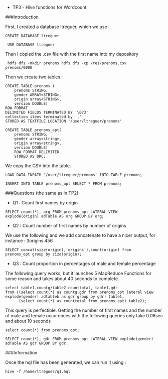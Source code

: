 * TP3 - Hive functions for Wordcount

###Introduction

First, I created a database ltreguer, which we use :

<code><pre>CREATE DATABASE ltreguer</pre></code>

<code><pre> USE DATABASE ltreguer</pre></code>

Then I copied the .csv file with the first name into my depository

<code><pre> 
hdfs dfs -mkdir prenoms
hdfs dfs -cp /res/prenoms.csv prenoms/0000 
</pre></code>

Then we create two tables : 

```
CREATE TABLE prenoms (
    prenoms STRING, 
    gender ARRAY<STRING>,
    origin array<STRING>, 
    version DOUBLE)
ROW FORMAT 
DELIMITED FIELDS TERMINATED BY '\073' 
collection items terminated by ',' 
STORED AS TEXTFILE LOCATION '/user/ltreguer/prenoms'

CREATE TABLE prenoms_opt(
    prenoms STRING,
    gender array<string>,
    origin array<string>,
    version DOUBLE)
    ROW FORMAT DELIMITED
    STORED AS ORC;
```
We copy the CSV into the table. 
```
LOAD DATA INPATH '/user/ltreguer/prenoms' INTO TABLE prenoms;
 
INSERT INTO TABLE prenoms_opt SELECT * FROM prenoms;
```
###Questions (the same as in TP2)

- Q1 : Count first names by origin

<code><pre>SELECT count(*), org FROM prenoms_opt LATERAL VIEW explode(origin) adTable AS org GROUP BY org;</pre></code>

- Q2 : Count number of first names by number of origins

We use the following and we add concatenate to have a nicer output, for instance :
3origins 456

<code><pre>SELECT concat(size(origin),'origins'),count(origin) from prenoms_opt group by size(origin);</pre></code>

- Q3 : Count proportion in percentages of male and female percentage 

The following query works, but it launches 5 MapReduce Functions for some reason and takes about 40 seconds to complete.

```
select table1.countg/table2.counttotal, table1.gdr 
from ((select count(*) as countg,gdr from prenoms_opt lateral view explode(gender) adtableb as gdr group by gdr) table1,
      (select count(*) as counttotal from prenoms_opt) table2);
```

This query is perfectible. 
Getting the number of first names and the number of male and female occurences with the following queries only take 0.06sec and about 10 seconds

```
select count(*) from prenoms_opt;

SELECT count(*), gdr FROM prenoms_opt LATERAL VIEW explode(gender) adTable AS gdr GROUP BY gdr;

```

###Information

Once the hql file has been generated, we can run it using : 

<code><pre>hive -f /home/ltreguer/q1.hql </pre></code>



